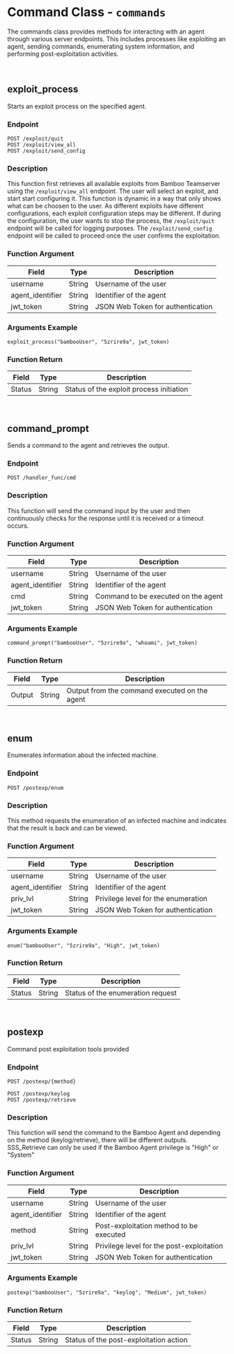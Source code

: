 # Command Class - `commands`

The commands class provides methods for interacting with an agent through various server endpoints. This includes processes like exploiting an agent, sending commands, enumerating system information, and performing post-exploitation activities.

<br>

## exploit_process

Starts an exploit process on the specified agent.

### Endpoint

```
POST /exploit/quit
POST /exploit/view_all
POST /exploit/send_config
```

### Description

This function first retrieves all available exploits from Bamboo Teamserver using the `/exploit/view_all` endpoint. The user will select an exploit, and start start configuring it. This function is dynamic in a way that only shows what can be choosen to the user. As different exploits have different configurations, each exploit configuration steps may be different. If during the configuration, the user wants to stop the process, the `/exploit/quit` endpoint will be called for logging purposes. The `/exploit/send_config` endpoint will be called to proceed once the user confirms the exploitation.

### Function Argument

| Field             | Type   | Description                                     |
|-------------------|--------|-------------------------------------------------|
| username          | String | Username of the user                           |
| agent_identifier  | String | Identifier of the agent                         |
| jwt_token         | String | JSON Web Token for authentication               |

### Arguments Example

```
exploit_process("bambooUser", "5zrire9a", jwt_token)
```

### Function Return

| Field  | Type   | Description                                     |
|--------|--------|-------------------------------------------------|
| Status | String | Status of the exploit process initiation        |

<br>

## command_prompt

Sends a command to the agent and retrieves the output.

### Endpoint

```
POST /handler_func/cmd
```

### Description

This function will send the command input by the user and then continuously checks for the response until it is received or a timeout occurs.

### Function Argument

| Field             | Type   | Description                                     |
|-------------------|--------|-------------------------------------------------|
| username          | String | Username of the user                           |
| agent_identifier  | String | Identifier of the agent                         |
| cmd               | String | Command to be executed on the agent             |
| jwt_token         | String | JSON Web Token for authentication               |

### Arguments Example

```
command_prompt("bambooUser", "5zrire9a", "whoami", jwt_token)
```

### Function Return

| Field  | Type   | Description                                     |
|--------|--------|-------------------------------------------------|
| Output | String | Output from the command executed on the agent  |

<br>

## enum

Enumerates information about the infected machine.

### Endpoint

```
POST /postexp/enum
```

### Description

This method requests the enumeration of an infected machine and indicates that the result is back and can be viewed.

### Function Argument

| Field             | Type   | Description                                     |
|-------------------|--------|-------------------------------------------------|
| username          | String | Username of the user                           |
| agent_identifier  | String | Identifier of the agent                         |
| priv_lvl          | String | Privilege level for the enumeration             |
| jwt_token         | String | JSON Web Token for authentication               |

### Arguments Example

```
enum("bambooUser", "5zrire9a", "High", jwt_token)
```

### Function Return

| Field  | Type   | Description                                     |
|--------|--------|-------------------------------------------------|
| Status | String | Status of the enumeration request              |

<br>

## postexp

Command post exploitation tools provided

### Endpoint

```
POST /postexp/{method}

POST /postexp/keylog
POST /postexp/retrieve
```

### Description

This function will send the command to the Bamboo Agent and depending on the method (keylog/retrieve), there will be different outputs. SSS_Retrieve can only be used if the Bamboo Agent privilege is "High" or "System"

### Function Argument

| Field             | Type   | Description                                     |
|-------------------|--------|-------------------------------------------------|
| username          | String | Username of the user                           |
| agent_identifier  | String | Identifier of the agent                         |
| method            | String | Post-exploitation method to be executed         |
| priv_lvl          | String | Privilege level for the post-exploitation       |
| jwt_token         | String | JSON Web Token for authentication               |

### Arguments Example

```
postexp("bambooUser", "5zrire9a", "keylog", "Medium", jwt_token)
```

### Function Return

| Field  | Type   | Description                                     |
|--------|--------|-------------------------------------------------|
| Status | String | Status of the post-exploitation action         |
